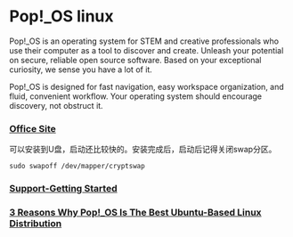 # Pop!_OS linux


Pop!_OS is an operating system for STEM and creative professionals who use their computer as a tool to discover and create. Unleash your potential on secure, reliable open source software. Based on your exceptional curiosity, we sense you have a lot of it.

Pop!_OS is designed for fast navigation, easy workspace organization, and fluid, convenient workflow. Your operating system should encourage discovery, not obstruct it.


### [Office Site](https://pop.system76.com/)

可以安装到U盘，启动还比较快的。安装完成后，启动后记得关闭swap分区。

    sudo swapoff /dev/mapper/cryptswap
    


### [Support-Getting Started](https://support.system76.com/)


### [3 Reasons Why Pop!_OS Is The Best Ubuntu-Based Linux Distribution](https://www.forbes.com/sites/jasonevangelho/2020/01/24/3-reasons-why-pop-os-is-the-perfect-choice-for-linux-gamers/#5f7b5ddf6096)

